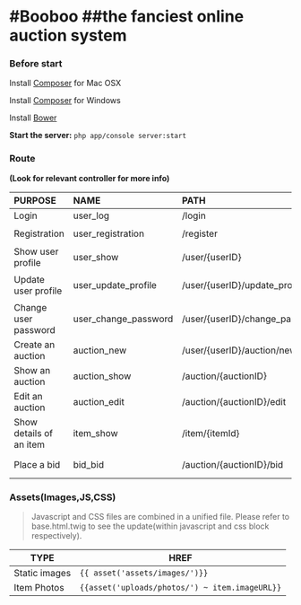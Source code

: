 #Booboo 
##the fanciest online auction system
======

### Before start
Install [Composer](http://www.abeautifulsite.net/installing-composer-on-os-x/) for Mac OSX

Install [Composer](https://getcomposer.org/download/) for Windows

Install [Bower](http://bower.io/)

**Start the server:** `php app/console server:start`

### Route
**(Look for relevant controller for more info)**
               
PURPOSE | NAME | PATH | HREF
:------------- | :------------- | :------------- | :------------
Login | user_log | /login | `{{ path('user_login'}}`
Registration | user_registration  | /register | `{{ path('user_registration'}}`
Show user profile| user_show  | /user/{userID} | `{{ path('user_show', {'userID': 1}) }}`
Update user profile | user_update_profile  | /user/{userID}/update_profile | `{{ path('user_update_profile', {'userID': 1}) }}`
Change user password | user_change_password | /user/{userID}/change_password | `{{ path('user_change_password', {'userID': 1}) }}`
Create an auction| auction_new   | /user/{userID}/auction/new | `{{ path('auction_new', {'userID': 1}) }}`
Show an auction| auction_show  | /auction/{auctionID} | `{{ path('auction_show', {'auctionID': 1}) }}`
Edit an auction| auction_edit  | /auction/{auctionID}/edit | `{{ path('auction_edit', {'auctionID': 1}) }}`
Show details of an item | item_show  | /item/{itemId} | `{{ path('item_show', {'itemId': 1}) }}   `  
Place a bid | bid_bid | /auction/{auctionID}/bid | `{{ path('bid_bid', {'auctionID': 1}) }}   

### Assets(Images,JS,CSS)
>Javascript and CSS files are combined in a unified file. Please refer to base.html.twig to see the update(within javascript and css block respectively).

TYPE | HREF
------------ | ------------- 
Static images | `{{ asset('assets/images/')}}`
Item Photos | `{{asset('uploads/photos/') ~ item.imageURL}}`


